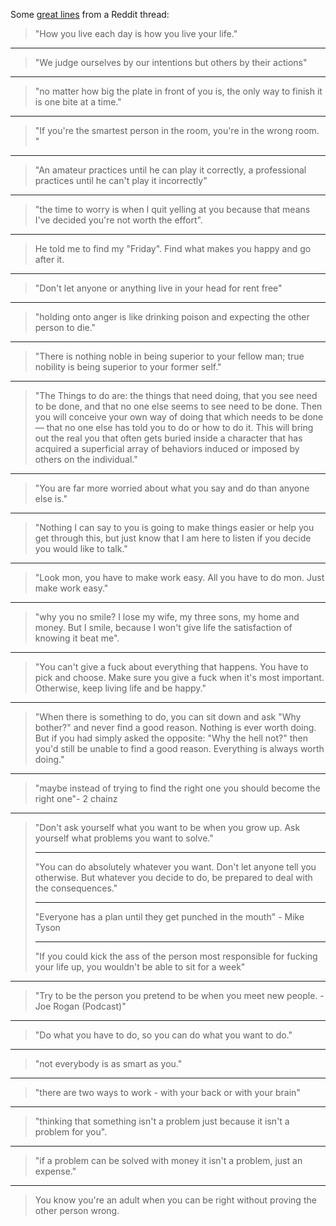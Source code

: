 Some [great lines](https://www.reddit.com/r/AskReddit/comments/406d65/what_is_something_someone_said_that_changed_your/) from a Reddit thread:

> "How you live each day is how you live your life."
> 

---------

> "We judge ourselves by our intentions but others by their actions"

---------

> "no matter how big the plate in front of you is, the only way to finish it is one bite at a time."

---------

> "If you're the smartest person in the room, you're in the wrong room. "

---------

> "An amateur practices until he can play it correctly, a professional practices until he can't play it incorrectly"

---------

> "the time to worry is when I quit yelling at you because that means I've decided you're not worth the effort".

---------

> He told me to find my "Friday". Find what makes you happy and go after it.

---------

> "Don't let anyone or anything live in your head for rent free"

---------

> "holding onto anger is like drinking poison and expecting the other person to die."

---------

> "There is nothing noble in being superior to your fellow man; true nobility is being superior to your former self."

---------

> "The Things to do are: the things that need doing, that you see need to be done, and that no one else seems to see need to be done. Then you will conceive your own way of doing that which needs to be done — that no one else has told you to do or how to do it. This will bring out the real you that often gets buried inside a character that has acquired a superficial array of behaviors induced or imposed by others on the individual."

---------

> "You are far more worried about what you say and do than anyone else is."

---------

> "Nothing I can say to you is going to make things easier or help you get through this, but just know that I am here to listen if you decide you would like to talk."

---------

> "Look mon, you have to make work easy. All you have to do mon. Just make work easy."

---------

> "why you no smile? I lose my wife, my three sons, my home and money. But I smile, because I won't give life the satisfaction of knowing it beat me".

---------

> "You can't give a fuck about everything that happens. You have to pick and choose. Make sure you give a fuck when it's most important. Otherwise, keep living life and be happy."

---------

> "When there is something to do, you can sit down and ask "Why bother?" and never find a good reason. Nothing is ever worth doing. But if you had simply asked the opposite: "Why the hell not?" then you'd still be unable to find a good reason. Everything is always worth doing."

---------

> "maybe instead of trying to find the right one you should become the right one"- 2 chainz

---------

> "Don't ask yourself what you want to be when you grow up. Ask yourself what problems you want to solve."
> 
> ---------
> 
> "You can do absolutely whatever you want. Don't let anyone tell you otherwise. But whatever you decide to do, be prepared to deal with the consequences."
> 
> ---------
> 
> "Everyone has a plan until they get punched in the mouth" - Mike Tyson
> 
> ---------
> 
> "If you could kick the ass of the person most responsible for fucking your life up, you wouldn't be able to sit for a week"
> 
 ---------
> 
> "Try to be the person you pretend to be when you meet new people. -Joe Rogan (Podcast)"

---------

> "Do what you have to do, so you can do what you want to do."

---------

> "not everybody is as smart as you."

---------

> "there are two ways to work - with your back or with your brain"

---------

> "thinking that something isn't a problem just because it isn't a problem for you".

---------

> "if a problem can be solved with money it isn't a problem, just an expense."

---------

> You know you're an adult when you can be right without proving the other person wrong.